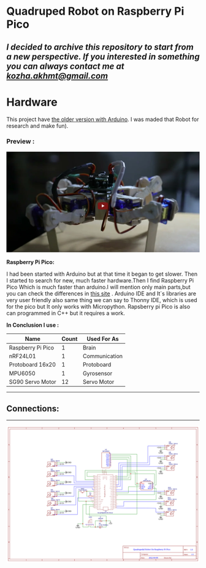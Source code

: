 # Quadruped Robot on Raspberry Pi Pico
## *I decided to archive this repository to start from a new perspective. If you interested in something you can always contact me at kozha.akhmt@gmail.com*
#
# **Hardware**
This project have [the older version with Arduino](https://github.com/KozhaAkhmet/Quadruped_On_Arduino). I was maded that Robot for research and make fun).

### Preview :
[![asd](Pictures/Screenshot%20from%202022-03-12%2020-25-41.png)](https://www.youtube.com/watch?v=42VeJgC9H7w)


**Raspberry Pi Pico:**

I had been started with Arduino but at that time it began to get slower. Then I started to search for new, much faster hardware.Then I find Raspberry Pi Pico Which is much faster than arduino.I will mention only main parts,but you can check the differences in [this site](https://robu.in/raspberry-pi-pico-vs-arduino-which-to-choose/) . Arduino IDE and It`s libraries are very user friendly also same thing we can say to Thonny IDE, which is used for the pico but It only works with Micropython. Rapsberry pi Pico is also can programmed in C++ but it requires a work.

**In Conclusion I use :**

| Name                   | Count       |  Used For As  |
| -----------            | ----------- | ------------  |
| Raspberry Pi Pico      | 1           | Brain         |
| nRF24L01               | 1           | Communication |
| Protoboard 16x20       | 1           | Protoboard    |
| MPU6050                | 1           | Gyrosensor    |
| SG90 Servo Motor       | 12          | Servo Motor   |
___

##  **Connections**:
---


![Connection Diagram](Pictures/Schematic_Quadruped%20On%20Pico_2022-04-13.png)

